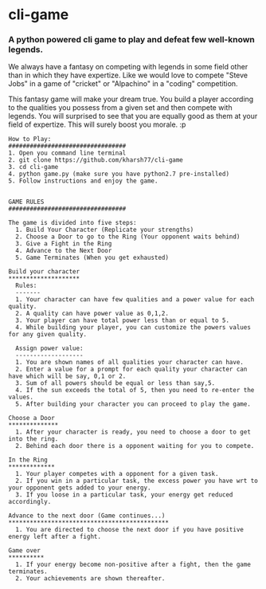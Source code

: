 # cli-game
### A python powered cli game to play and defeat few well-known legends.


We always have a fantasy on competing with legends in some field other than in which they have expertize. Like 
we would love to compete "Steve Jobs" in a game of "cricket" or "Alpachino" in a "coding" competition. 

This fantasy game will make your dream true. You build a player according to the qualities you possess from a given
set and then compete with legends. You will surprised to see that you are equally good as them at your field of expertize.
This will surely boost you morale. :p

    How to Play:
    #################################
    1. Open you command line terminal
    2. git clone https://github.com/kharsh77/cli-game
    3. cd cli-game
    4. python game.py (make sure you have python2.7 pre-installed)
    5. Follow instructions and enjoy the game.

    
    GAME RULES
    #################################

    The game is divided into five steps:
      1. Build Your Character (Replicate your strengths)
      2. Choose a Door to go to the Ring (Your opponent waits behind)
      3. Give a Fight in the Ring
      4. Advance to the Next Door  
      5. Game Terminates (When you get exhausted)
    
    Build your character
    ********************
      Rules:
      -------
      1. Your character can have few qualities and a power value for each quality.
      2. A quality can have power value as 0,1,2.
      3. Your player can have total power less than or equal to 5.
      4. While building your player, you can customize the powers values for any given quality.

      Assign power value:
      -------------------
      1. You are shown names of all qualities your character can have.
      2. Enter a value for a prompt for each quality your character can have which will be say, 0,1 or 2.
      3. Sum of all powers should be equal or less than say,5.
      4. If the sun exceeds the total of 5, then you need to re-enter the values.
      5. After building your character you can proceed to play the game.
    
    Choose a Door
    **************
      1. After your character is ready, you need to choose a door to get into the ring.
      2. Behind each door there is a opponent waiting for you to compete.

    In the Ring
    *************
      1. Your player competes with a opponent for a given task.
      2. If you win in a particular task, the excess power you have wrt to your opponent gets added to your energy.
      3. If you loose in a particular task, your energy get reduced accordingly.
    
    Advance to the next door (Game continues...)
    *********************************************
      1. You are directed to choose the next door if you have positive energy left after a fight.
    
    Game over
    **********
      1. If your energy become non-positive after a fight, then the game terminates.
      2. Your achievements are shown thereafter.




